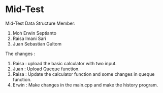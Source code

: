 # Mid-Test
Mid-Test Data Structure
Member:
1. Moh Erwin Septianto
2. Raisa Imani Sari
3. Juan Sebastian Gultom

The changes :
1. Raisa : upload the basic calculator with two input.
2. Juan : Upload Queque function.
3. Raisa : Update the calculator function and some changes in queque function.
4. Erwin : Make changes in the main.cpp and make the history program.
